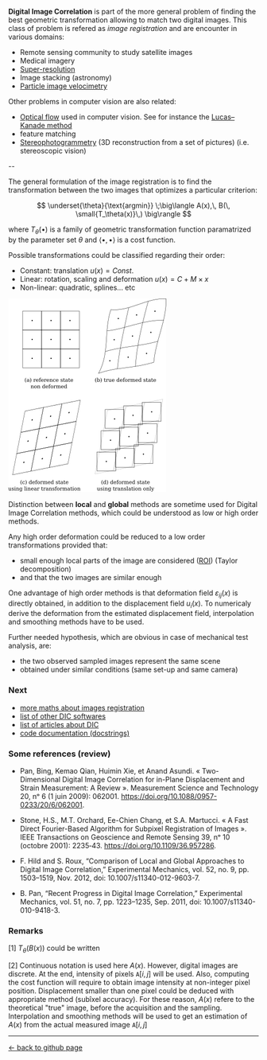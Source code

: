 
**Digital Image Correlation** is part of the more general problem of finding the best geometric transformation allowing to match two digital images. This class of problem is refered as _image registration_ and are encounter in various domains:

* Remote sensing community to study satellite images
* Medical imagery
* [Super-resolution](https://en.wikipedia.org/wiki/Super-resolution_imaging)
* Image stacking (astronomy)
* [Particle image velocimetry](https://en.wikipedia.org/wiki/Particle_image_velocimetry)

Other problems in computer vision are also related:

* [Optical flow](https://en.wikipedia.org/wiki/Optical_flow) used in computer vision. See for instance the [Lucas–Kanade method](https://en.wikipedia.org/wiki/Lucas%E2%80%93Kanade_method)
* feature matching
* [Stereophotogrammetry](https://en.wikipedia.org/wiki/3D_reconstruction_from_multiple_images) (3D reconstruction from a set of pictures) (i.e. stereoscopic vision)

--

The general formulation of the image registration is to find the transformation between the two images that optimizes a particular criterion: 

$$
\underset{\theta}{\text{argmin}} \;\big\langle A(x),\, B(\, \small{T_\theta(x)}\,) \big\rangle
$$

where $T_\theta(\bullet)$ is a family of geometric transformation function paramatrized by the parameter set $\theta$ and $\langle \bullet ,\, \bullet \rangle$ is a cost function. 

Possible transformations could be classified regarding their order:

- Constant: translation
  $u( x) = Const.$
- Linear: rotation, scaling and deformation
  $u(x) = C + M\times x$
- Non-linear: quadratic, splines... etc


![picture of possible transformations](./files/def_states.png)

Distinction between **local** and **global** methods are sometime used for Digital Image Correlation methods, which could be understood as low or high order methods. 

Any high order deformation could be reduced to a low order transformations provided that:

* small enough local parts of the image are considered ([ROI](https://en.wikipedia.org/wiki/Region_of_interest)) (Taylor decomposition)
* and that the two images are similar enough

One advantage of high order methods is that deformation field $\varepsilon_{ij}(x)$ is directly obtained, in addition to the displacement field $u_i(x)$. To numericaly derive the deformation from the estimated displacement field, interpolation and smoothing methods have to be used. 

Further needed hypothesis, which are obvious in case of mechanical test analysis, are:

* the two observed sampled images represent the same scene
* obtained under similar conditions (same set-up and same camera)



### Next

* [more maths about images registration](./images_registration.html)
* [list of other DIC softwares](./list_DICsoftwares.html)
* [list of articles about DIC](./list_of_references.html)
* [code documentation (docstrings)](./stretchablecorr/index.html)

### Some references (review)

- Pan, Bing, Kemao Qian, Huimin Xie, et Anand Asundi. « Two-Dimensional Digital Image Correlation for in-Plane Displacement and Strain Measurement: A Review ». Measurement Science and Technology 20, nᵒ 6 (1 juin 2009): 062001. https://doi.org/10.1088/0957-0233/20/6/062001.

- Stone, H.S., M.T. Orchard, Ee-Chien Chang, et S.A. Martucci. « A Fast Direct Fourier-Based Algorithm for Subpixel Registration of Images ». IEEE Transactions on Geoscience and Remote Sensing 39, nᵒ 10 (octobre 2001): 2235‑43. https://doi.org/10.1109/36.957286.

- F. Hild and S. Roux, “Comparison of Local and Global Approaches to Digital Image Correlation,” Experimental Mechanics, vol. 52, no. 9, pp. 1503–1519, Nov. 2012, doi: 10.1007/s11340-012-9603-7.

- B. Pan, “Recent Progress in Digital Image Correlation,” Experimental Mechanics, vol. 51, no. 7, pp. 1223–1235, Sep. 2011, doi: 10.1007/s11340-010-9418-3.


### Remarks

[1]  $T_\theta(B(x))$ could be written

[2] Continuous notation is used here $A(x)$. However, digital images are discrete. At the end, intensity of pixels $\mathtt A[i, j]$ will be used. Also, computing the cost function will require to obtain image intensity at non-integer pixel position. Displacement smaller than one pixel could be deduced with appropriate method (subîxel accuracy). For these reason, $A(x)$ refere to the theoretical "true" image, before the acquisition and the sampling. Interpolation and smoothing methods will be used to get an estimation of $A(x)$ from the actual measured image $\mathtt A[i, j]$

---
[← back to github page](https://github.com/xdze2/stretchablecorr)